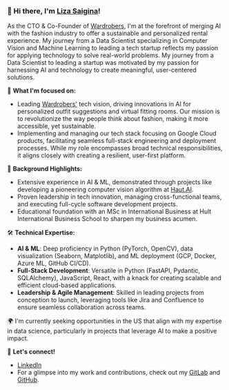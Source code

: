### 👋 Hi there, I'm [Liza Saigina](https://github.com/lizasaigina)!

As the CTO & Co-Founder of [Wardrobers](https://wardrobers.co/), I'm at the forefront of merging AI with the fashion industry to offer a sustainable and personalized rental experience. My journey from a Data Scientist specializing in Computer Vision and Machine Learning to leading a tech startup reflects my passion for applying technology to solve real-world problems. My journey from a Data Scientist to leading a startup was motivated by my passion for harnessing AI and technology to create meaningful, user-centered solutions.

🚀 **What I'm focused on:**
- Leading [Wardrobers'](https://wardrobers.co/) tech vision, driving innovations in AI for personalized outfit suggestions and virtual fitting rooms. Our mission is to revolutionize the way people think about fashion, making it more accessible, yet sustainable.
- Implementing and managing our tech stack focusing on Google Cloud products, facilitating seamless full-stack engineering and deployment processes. While my role encompasses broad technical responsibilities, it aligns closely with creating a resilient, user-first platform.

💼 **Background Highlights:**
- Extensive experience in AI & ML, demonstrated through projects like developing a pioneering computer vision algorithm at [Haut.AI](https://haut.ai/).
- Proven leadership in tech innovation, managing cross-functional teams, and executing full-cycle software development projects.
- Educational foundation with an MSc in International Business at Hult International Business School to sharpen my business acumen.

🛠 **Technical Expertise:**
- **AI & ML**: Deep proficiency in Python (PyTorch, OpenCV), data visualization (Seaborn, Matplotlib), and ML deployment (GCP, Docker, Azure ML, GitHub CI/CD).
- **Full-Stack Development**: Versatile in Python (FastAPI, Pydantic, SQLAlchemy), JavaScript, React, with a knack for creating scalable and efficient cloud-based applications.
- **Leadership & Agile Management**: Skilled in leading projects from conception to launch, leveraging tools like Jira and Confluence to ensure seamless collaboration across teams.

🌍 I'm currently seeking opportunities in the US that align with my expertise in data science, particularly in projects that leverage AI to make a positive impact.

🔗 **Let's connect!**
- [LinkedIn](https://linkedin.com/in/lizasaigina)
- For a glimpse into my work and contributions, check out my [GitLab](https://gitlab.com/lizasaigina) and [GitHub]([https://github.com/lizasaigina](https://github.com/lizasaigina/hult-python-analytics)).
